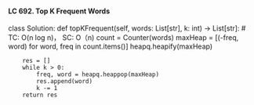 #### LC 692. Top K Frequent Words
class Solution:
    def topKFrequent(self, words: List[str], k: int) -> List[str]:
        # TC: O(n log n)， SC: O（n)
        count = Counter(words)
        maxHeap = [(-freq, word) for word, freq in count.items()]
        heapq.heapify(maxHeap)

        res = []
        while k > 0:
            freq, word = heapq.heappop(maxHeap)
            res.append(word)
            k -= 1
        return res